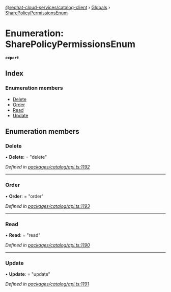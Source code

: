 [@redhat-cloud-services/catalog-client](../README.md) › [Globals](../globals.md) › [SharePolicyPermissionsEnum](sharepolicypermissionsenum.md)

# Enumeration: SharePolicyPermissionsEnum

**`export`** 

## Index

### Enumeration members

* [Delete](sharepolicypermissionsenum.md#delete)
* [Order](sharepolicypermissionsenum.md#order)
* [Read](sharepolicypermissionsenum.md#read)
* [Update](sharepolicypermissionsenum.md#update)

## Enumeration members

###  Delete

• **Delete**: = "delete"

*Defined in [packages/catalog/api.ts:1192](https://github.com/RedHatInsights/javascript-clients/blob/master/packages/catalog/api.ts#L1192)*

___

###  Order

• **Order**: = "order"

*Defined in [packages/catalog/api.ts:1193](https://github.com/RedHatInsights/javascript-clients/blob/master/packages/catalog/api.ts#L1193)*

___

###  Read

• **Read**: = "read"

*Defined in [packages/catalog/api.ts:1190](https://github.com/RedHatInsights/javascript-clients/blob/master/packages/catalog/api.ts#L1190)*

___

###  Update

• **Update**: = "update"

*Defined in [packages/catalog/api.ts:1191](https://github.com/RedHatInsights/javascript-clients/blob/master/packages/catalog/api.ts#L1191)*
